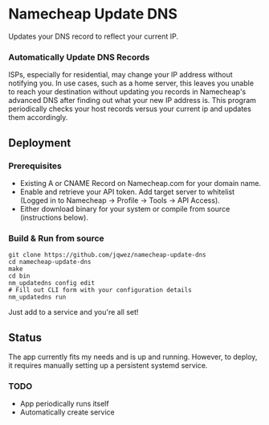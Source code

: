 # Namecheap Update DNS

Updates your DNS record to reflect your current IP.

### Automatically Update DNS Records

ISPs, especially for residential, may change your IP address without notifying you. In use cases, such as a home server, this leaves you unable to reach your destination without updating you records in Namecheap's advanced DNS after finding out what your new IP address is. This program periodically checks your host records versus your current ip and updates them accordingly.

## Deployment

### Prerequisites

- Existing A or CNAME Record on Namecheap.com for your domain name.
- Enable and retrieve your API token. Add target server to whitelist (Logged in to Namecheap -> Profile -> Tools -> API Access).
- Either download binary for your system or compile from source (instructions below).

### Build & Run from source

```
git clone https://github.com/jqwez/namecheap-update-dns
cd namecheap-update-dns
make
cd bin
nm_updatedns config edit
# Fill out CLI form with your configuration details
nm_updatedns run
```

Just add to a service and you're all set!

## Status

The app currently fits my needs and is up and running. However, to deploy, it requires manually setting up a persistent systemd service.

### TODO

- App periodically runs itself
- Automatically create service
